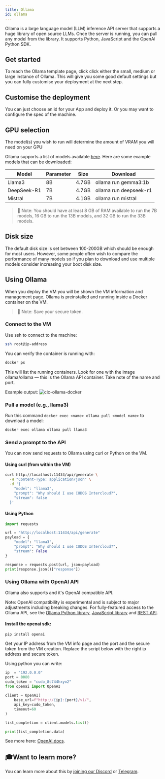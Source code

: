 ```yaml
---
title: Ollama 
id: ollama
---
```



Ollama is a large language model (LLM) inference API server that supports a huge library of open source LLMs. Once the server is running, you can pull any model from the library. It supports Python, JavaScript and the OpenAI Python SDK.

## Get started
To reach the Ollama template page, click click either the small, medium or large instance of Ollama. This will give you some good default settings but you can fully customise your deployment at the next step.

## Customise the deployment
You can just choose an id for your App and deploy it. Or you may want to configure the spec of the machine.

## GPU selection
The model(s) you wish to run will determine the amount of VRAM you will need on your GPU

Ollama supports a list of models available [here](https://ollama.com/library). Here are some example models that can be downloaded:

| Model       | Parameter | Size      |   Download            |
|-------------|-----------|-----------|-----------------------|
| Llama3      | 8B        | 4.7GB     | ollama run gemma3:1b  |
| DeepSeek-R1 | 7B        | 4.7GB     | ollama run deepseek-r1|
| Mistral     | 7B        | 4.1GB     | ollama run mistral    |


> 📌 Note: You should have at least 8 GB of RAM available to run the 7B models, 16 GB to run the 13B models, and 32 GB to run the 33B models. 

## Disk size
The default disk size is set between 100-200GB which should be enough for most users. However, some people often wish to compare the performance of many models so if you plan to download and use multiple models consider increasing your boot disk size.

## Using Ollama
When you deploy the VM you will be shown the VM information and management page. Ollama is preinstalled and running inside a Docker container on the VM.

> 📌 Note: Save your secure token.

### Connect to the VM
Use ssh to connect to the machine:
```bash
ssh root@ip-address
```


You can verify the container is running with:
```bash
docker ps
```
This will list the running containers. Look for one with the image ollama/ollama — this is the Ollama API container. Take note of the name and port. 

Example output:
![cic-ollama-docker](@site/static/img/ollama-docker.png)


### Pull a model (e.g., llama3)
Run this command `docker exec <name> ollama pull <model name>` to download a model:

```bash
docker exec ollama ollama pull llama3
```

### Send a prompt to the API
You can now send requests to Ollama using curl or Python on the VM.

#### Using curl (from within the VM)
```bash
curl http://localhost:11434/api/generate \
  -H "Content-Type: application/json" \
  -d '{
    "model": "llama3",
    "prompt": "Why should I use CUDOS Intercloud?",
    "stream": false
  }'
```

#### Using Python
```python
import requests

url = "http://localhost:11434/api/generate"
payload = {
    "model": "llama3",
    "prompt": "Why should I use CUDOS Intercloud?",
    "stream": False
}

response = requests.post(url, json=payload)
print(response.json()["response"])
```

### Using Ollama with OpenAI API
Ollama also supports and it's OpenAI compatible API.

Note: OpenAI compatibility is experimental and is subject to major adjustments including breaking changes. For fully-featured access to the Ollama API, see the [Ollama Python library](https://github.com/ollama/ollama-python), [JavaScript library](https://github.com/ollama/ollama-js) and [REST API](https://github.com/ollama/ollama/blob/main/docs/api.md).

#### Install the openai sdk:
```
pip install openai
```

Get your IP address from the VM info page and the port and the secure token from the VM creation. Replace the script below with the right ip address and secure token.

Using python you can write:
```python
ip  = "192.0.0.0"
port = 8080
cudo_token = "cudo_8c744hxyo2"
from openai import OpenAI
    
client = OpenAI(
    base_url=f"http://{ip}:{port}/v1/",
    api_key=cudo_token,  
    timeout=60
)

list_completion = client.models.list()

print(list_completion.data)
```
See more here: [OpenAI docs](https://github.com/ollama/ollama/blob/main/docs/openai.md).

## 🎓Want to learn more?

You can learn more about this by [joining our Discord](https://discord.com/invite/t397SKqf4u) or [Telegram](https://t.me/cudostelegram).